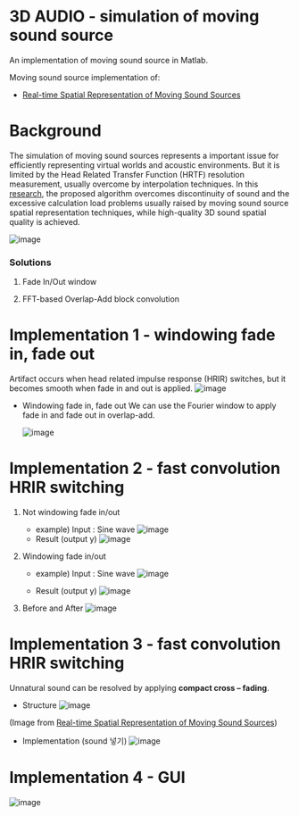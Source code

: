 # 3D AUDIO - simulation of moving sound source

An implementation of moving sound source in Matlab.

Moving sound source implementation of:

* [Real-time Spatial Representation of Moving Sound Sources][research]

[research]: https://www.researchgate.net/publication/267553744_Real-time_Spatial_Representation_of_Moving_Sound_Sources


# Background

The simulation of moving sound sources represents a important issue for efficiently representing virtual worlds  and acoustic environments. But it is limited by the Head Related Transfer Function (HRTF) resolution measurement, usually overcome by interpolation techniques.
In this [research][research], the proposed algorithm overcomes discontinuity of sound and the excessive calculation load problems usually raised by moving sound source spatial representation techniques, while high-quality 3D sound spatial quality is achieved.

![image](https://user-images.githubusercontent.com/86009768/136959961-12dcd7fd-b5bd-4484-9813-c43353a8d45a.png)

### Solutions

1. Fade In/Out  window

2. FFT-based Overlap-Add block convolution

# Implementation 1 - windowing fade in, fade out

Artifact occurs when head related impulse response (HRIR) switches, but it becomes smooth when fade in and out is applied.
![image](https://user-images.githubusercontent.com/86009768/136981140-c4c31b0d-033a-40a7-9d2d-5af3d74dd5db.png)

* Windowing fade in, fade out
  We can use the Fourier window to apply fade in and fade out in overlap-add. 
  
  ![image](https://user-images.githubusercontent.com/86009768/136982838-8030f0b4-a3d4-44f9-a6fc-7c0cc27c357c.png)

# Implementation 2 -  fast convolution HRIR switching
  1. Not windowing fade in/out
     * example) Input : Sine wave
     ![image](https://user-images.githubusercontent.com/86009768/136984586-0fd81246-9230-4064-9013-d9a14dfbdde2.png)
     * Result (output y)
       ![image](https://user-images.githubusercontent.com/86009768/136984766-47a129b0-154d-497f-a2a0-85f57d612592.png)

  2. Windowing fade in/out
     * example) Input : Sine wave
       ![image](https://user-images.githubusercontent.com/86009768/136985061-08a7d4b4-fea1-4f1a-9636-09789042d500.png)

     * Result (output y)
       ![image](https://user-images.githubusercontent.com/86009768/136985141-e5a6c8bc-c6d9-47d8-825f-9a156c4a434a.png)
  
  3. Before and After 
     ![image](https://user-images.githubusercontent.com/86009768/136985430-cd239044-9476-4c82-aa64-cfe846fdc278.png)

# Implementation 3 -  fast convolution HRIR switching
Unnatural sound can be resolved by applying __compact cross – fading__.
* Structure
![image](https://user-images.githubusercontent.com/86009768/136985894-fba87740-b21b-456e-8d6c-8ceaf0db5bb5.png)
 
 (Image from [Real-time Spatial Representation of Moving Sound Sources][research])

* Implementation (sound 넣기)
  ![image](https://user-images.githubusercontent.com/86009768/136986438-8e2f4560-21a9-41c0-9799-c417c3252c14.png)
  
# Implementation 4 -  GUI

![image](https://user-images.githubusercontent.com/86009768/136986561-01a5a666-6077-4e41-9717-2756638fdcfb.png)

